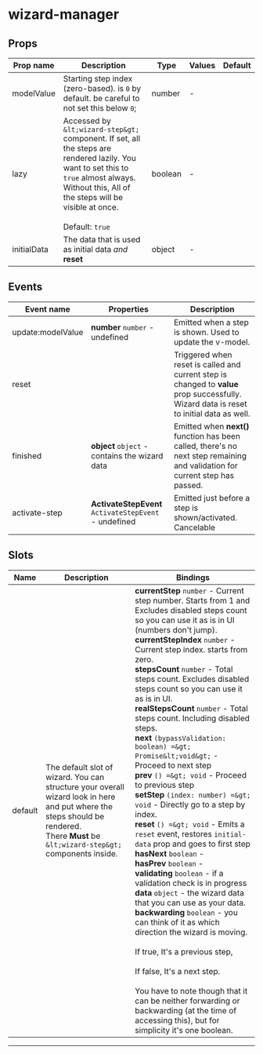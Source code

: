 # wizard-manager

## Props

| Prop name   | Description                                                                                                                                                                                                                | Type    | Values | Default |
| ----------- | -------------------------------------------------------------------------------------------------------------------------------------------------------------------------------------------------------------------------- | ------- | ------ | ------- |
| modelValue  | Starting step index (zero-based). is `0` by default. be careful to not set this below `0`;                                                                                                                                 | number  | -      |         |
| lazy        | Accessed by `&lt;wizard-step&gt;` component. If set, all the steps are rendered lazily. You want to set this to `true` almost always.<br/>Without this, All of the steps will be visible at once.<br/><br/>Default: `true` | boolean | -      |         |
| initialData | The data that is used as initial data _and_ **reset**                                                                                                                                                                      | object  | -      |         |

## Events

| Event name        | Properties                                            | Description                                                                                                                              |
| ----------------- | ----------------------------------------------------- | ---------------------------------------------------------------------------------------------------------------------------------------- |
| update:modelValue | **number** `number` - undefined                       | Emitted when a step is shown. Used to update the v-model.                                                                                |
| reset             |                                                       | Triggered when reset is called and current step is changed to **value** prop successfully. Wizard data is reset to initial data as well. |
| finished          | **object** `object` - contains the wizard data        | Emitted when **next()** function has been called, there's no next step remaining and validation for current step has passed.             |
| activate-step     | **ActivateStepEvent** `ActivateStepEvent` - undefined | Emitted just before a step is shown/activated. Cancelable                                                                                |

## Slots

| Name    | Description                                                                                                                                                                               | Bindings                                                                                                                                                                                                                                                                                                                                                                                                                                                                                                                                                                                                                                                                                                                                                                                                                                                                                                                                                                                                                                                                                                                                                                                                                                                                                                           |
| ------- | ----------------------------------------------------------------------------------------------------------------------------------------------------------------------------------------- | ------------------------------------------------------------------------------------------------------------------------------------------------------------------------------------------------------------------------------------------------------------------------------------------------------------------------------------------------------------------------------------------------------------------------------------------------------------------------------------------------------------------------------------------------------------------------------------------------------------------------------------------------------------------------------------------------------------------------------------------------------------------------------------------------------------------------------------------------------------------------------------------------------------------------------------------------------------------------------------------------------------------------------------------------------------------------------------------------------------------------------------------------------------------------------------------------------------------------------------------------------------------------------------------------------------------ |
| default | The default slot of wizard. You can structure your overall wizard look in here and put where the steps should be rendered.<br/>There **Must** be `&lt;wizard-step&gt;` components inside. | **currentStep** `number` - Current step number. Starts from 1 and Excludes disabled steps count so you can use it as is in UI (numbers don't jump).<br/>**currentStepIndex** `number` - Current step index. starts from zero.<br/>**stepsCount** `number` - Total steps count. Excludes disabled steps count so you can use it as is in UI.<br/>**realStepsCount** `number` - Total steps count. Including disabled steps.<br/>**next** `(bypassValidation: boolean) =&gt; Promise&lt;void&gt;` - Proceed to next step<br/>**prev** `() =&gt; void` - Proceed to previous step<br/>**setStep** `(index: number) =&gt; void` - Directly go to a step by index.<br/>**reset** `() =&gt; void` - Emits a `reset` event, restores `initial-data` prop and goes to first step<br/>**hasNext** `boolean` - <br/>**hasPrev** `boolean` - <br/>**validating** `boolean` - if a validation check is in progress<br/>**data** `object` - the wizard data that you can use as your data.<br/>**backwarding** `boolean` - you can think of it as which direction the wizard is moving.<br/><br/> If true, It's a previous step,<br/><br/> If false, It's a next step.<br/><br/> You have to note though that it can be neither forwarding or backwarding (at the time of accessing this), but for simplicity it's one boolean. |

---
